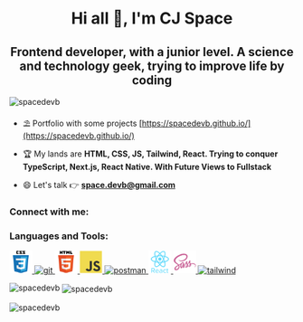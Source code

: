 <h1 align="center">Hi all 👋, I'm CJ Space</h1>
<h2 align="center">Frontend developer, with a junior level. A science and technology geek, trying to improve life by coding</h2>

<p align="left"> <img src="https://komarev.com/ghpvc/?username=spacedevb&label=Profile%20views&color=0e75b6&style=flat" alt="spacedevb" /> </p>

- ⛱️ Portfolio with some projects [https://spacedevb.github.io/](https://spacedevb.github.io/)

- 🏆 My lands are **HTML, CSS, JS, Tailwind, React. Trying to conquer TypeScript, Next.js, React Native. With Future Views to Fullstack**

- 😄 Let's talk 👉 **space.devb@gmail.com**

<h3 align="left">Connect with me:</h3>
<p align="left">
</p>

<h3 align="left">Languages and Tools:</h3>
<p align="left"> <a href="https://www.w3schools.com/css/" target="_blank" rel="noreferrer"> <img src="https://raw.githubusercontent.com/devicons/devicon/master/icons/css3/css3-original-wordmark.svg" alt="css3" width="40" height="40"/> </a> <a href="https://git-scm.com/" target="_blank" rel="noreferrer"> <img src="https://www.vectorlogo.zone/logos/git-scm/git-scm-icon.svg" alt="git" width="40" height="40"/> </a> <a href="https://www.w3.org/html/" target="_blank" rel="noreferrer"> <img src="https://raw.githubusercontent.com/devicons/devicon/master/icons/html5/html5-original-wordmark.svg" alt="html5" width="40" height="40"/> </a> <a href="https://developer.mozilla.org/en-US/docs/Web/JavaScript" target="_blank" rel="noreferrer"> <img src="https://raw.githubusercontent.com/devicons/devicon/master/icons/javascript/javascript-original.svg" alt="javascript" width="40" height="40"/> </a> <a href="https://postman.com" target="_blank" rel="noreferrer"> <img src="https://www.vectorlogo.zone/logos/getpostman/getpostman-icon.svg" alt="postman" width="40" height="40"/> </a> <a href="https://reactjs.org/" target="_blank" rel="noreferrer"> <img src="https://raw.githubusercontent.com/devicons/devicon/master/icons/react/react-original-wordmark.svg" alt="react" width="40" height="40"/> </a> <a href="https://sass-lang.com" target="_blank" rel="noreferrer"> <img src="https://raw.githubusercontent.com/devicons/devicon/master/icons/sass/sass-original.svg" alt="sass" width="40" height="40"/> </a> <a href="https://tailwindcss.com/" target="_blank" rel="noreferrer"> <img src="https://www.vectorlogo.zone/logos/tailwindcss/tailwindcss-icon.svg" alt="tailwind" width="40" height="40"/> </a> </p>

<p><img align="left" src="https://github-readme-stats.vercel.app/api/top-langs?username=spacedevb&show_icons=true&locale=en&layout=compact" alt="spacedevb" /></p>

<p>&nbsp;<img align="center" src="https://github-readme-stats.vercel.app/api?username=spacedevb&show_icons=true&locale=en" alt="spacedevb" /></p>

<p><img align="center" src="https://github-readme-streak-stats.herokuapp.com/?user=spacedevb&" alt="spacedevb" /></p>
